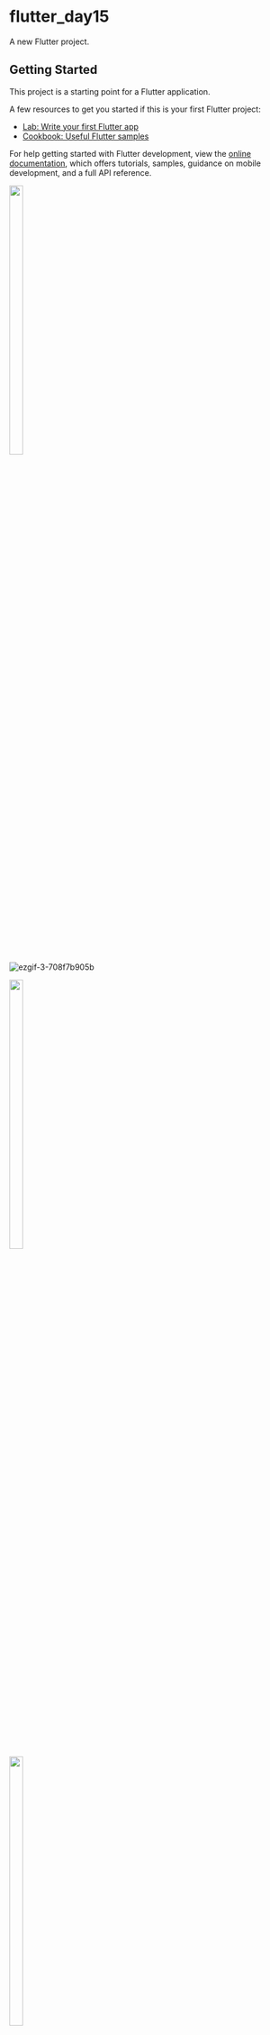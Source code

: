 # flutter_day15

A new Flutter project.

## Getting Started

This project is a starting point for a Flutter application.

A few resources to get you started if this is your first Flutter project:

- [Lab: Write your first Flutter app](https://docs.flutter.dev/get-started/codelab)
- [Cookbook: Useful Flutter samples](https://docs.flutter.dev/cookbook)

For help getting started with Flutter development, view the
[online documentation](https://docs.flutter.dev/), which offers tutorials,
samples, guidance on mobile development, and a full API reference.


<p>
  <img src = "https://user-images.githubusercontent.com/116253963/216527042-f17bcdd7-9747-4a1f-8eb3-a66b8ede73f4.gif" width=22% height=35%>
</p>

![ezgif-3-708f7b905b]()


<p>
  <img src = "https://user-images.githubusercontent.com/116253963/216527140-84266920-ee9e-4289-93a6-59e5103ebbf9.jpg" width=22% height=35%>
</p>





<p>
  <img src = "https://user-images.githubusercontent.com/116253963/216527146-1d8facd1-904c-4ab3-9785-39d33ced1bb2.jpg" width=22% height=35%>
</p>








<p>
  <img src = "https://user-images.githubusercontent.com/116253963/216527148-61ccc9aa-b15e-48cd-ad29-9eb29e7ba53a.jpg" width=22% height=35%>
</p>








<p>
  <img src = "https://user-images.githubusercontent.com/116253963/216527150-537d378a-f3ef-4b52-8351-a27ee9b68371.jpg" width=22% height=35%>
</p>

![1]()
![2]()
![3]()
![4]()
